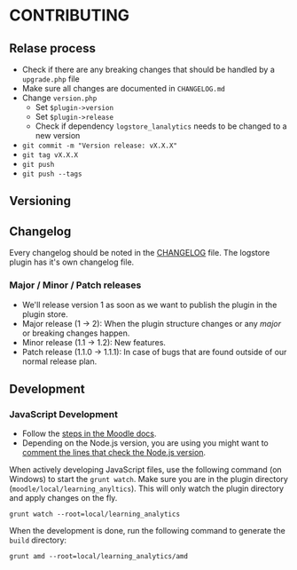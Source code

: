 # CONTRIBUTING

## Relase process

- Check if there are any breaking changes that should be handled by a `upgrade.php` file
- Make sure all changes are documented in `CHANGELOG.md`
- Change `version.php`
  - Set `$plugin->version`
  - Set `$plugin->release`
  - Check if dependency `logstore_lanalytics` needs to be changed to a new version
- `git commit -m "Version release: vX.X.X"`
- `git tag vX.X.X`
- `git push`
- `git push --tags`


## Versioning

## Changelog
Every changelog should be noted in the [CHANGELOG](./CHANGELOG.md) file. The logstore plugin has it's own changelog file.

### Major / Minor / Patch releases
- We'll release version 1 as soon as we want to publish the plugin in the plugin store.
- Major release (1 -> 2): When the plugin structure changes or any *major* or breaking changes happen.
- Minor release (1.1 -> 1.2): New features.
- Patch release (1.1.0 -> 1.1.1): In case of bugs that are found outside of our normal release plan.

## Development

### JavaScript Development

- Follow the [steps in the Moodle docs](https://docs.moodle.org/dev/Javascript_Modules#How_do_I_write_a_Javascript_module_in_Moodle.3F).
- Depending on the Node.js version, you are using you might want to [comment the lines that check the Node.js version](https://github.com/moodle/moodle/blob/800563e415f64d1cb36bbf9294dc94fdcd6feb84/Gruntfile.js#L41-L45).

When actively developing JavaScript files, use the following command (on Windows) to start the `grunt watch`. Make sure you are in the plugin directory (`moodle/local/learning_anyltics`). This will only watch the plugin directory and apply changes on the fly.

```
grunt watch --root=local/learning_analytics
```

When the development is done, run the following command to generate the `build` directory:

```
grunt amd --root=local/learning_analytics/amd
```
